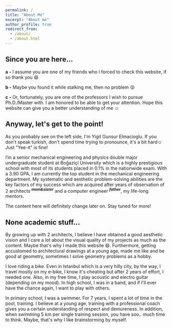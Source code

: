 ```yaml
---
permalink: /
title: "About Me"
excerpt: "About me"
author_profile: true
redirect_from:
  - /about/
  - /about.html
---
```


Since you are here...
------
**a -** I assume you are one of my friends who I forced to check this website, if so thank you :smile:

**b -** Maybe you found it while stalking me, then no problem :stuck_out_tongue_winking_eye:

**c -** Or, fortunately, you are one of the professors I wish to pursue Ph.D./Master with. I am honored to be able to get your attention. Hope this website can give you a better understanding of me :relaxed:

Anyway, let's get to the point!
------
As you probably see on the left side, I'm Yigit Gunsur Elmacioglu. If you don't speak turkish, don't spend time trying to pronounce, it's a bit hard:relaxed: Just "Yee-it" is fine!

I’m a senior mechanical engineering and physics double major undergraduate student at Boğaziçi University which is a highly prestigious school with most of its students placed in 0.1% in the nationwide exam. With a 3.90 GPA, I am currently the top student in the mechanical engineering department. My systematic and aesthetic problem-solving abilities are the key factors of my success which are acquired after years of observation of 2 architects <sup>***mom&sister***</sup> and a computer engineer <sup>***father***</sup>, my life-long mentors. 

The content here will definitely change later on. Stay tuned for more!

None academic stuff...
------
By growing up with 2 architects, I believe I have obtained a good aesthetic vision and I care a lot about the visual quality of my projects as much as the content. Maybe that's why I made this website :smile:. Furthermore, getting accustomed to architectural drawings at a young age, made me like and be good at geometry, sometimes I solve geometry problems as a hobby.

I love riding a bike. Even in Istanbul which is a very hilly city, by the way, I travel mostly on my e-bike, I know it's cheating but after 2 years of effort, I needed one. Also, in my free time, I play acoustic and electro guitar (depending on my mood). In high school, I was in a band, and if I'll ever have the chance again, I want to play with others.

In primary school, I was a swimmer. For 7 years, I spent a lot of time in the pool, training. I believe at a young age, training with a professional coach gives you a certain understanding of respect and demureness. In addition, when swimming 5 km per single training session, you have soo.. much time to think. Maybe, that's why I like brainstorming by myself.